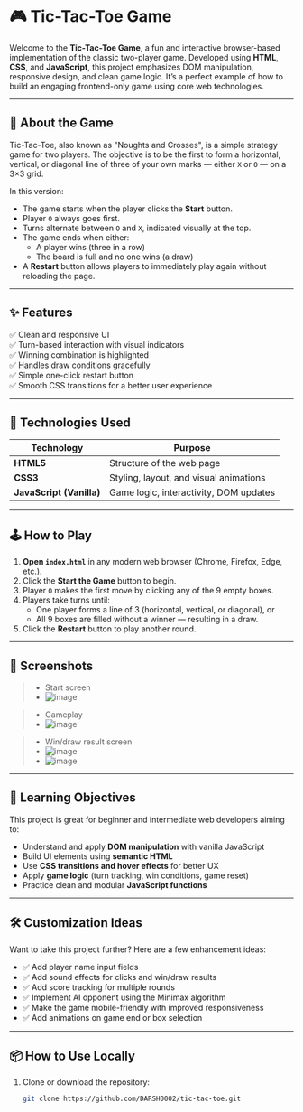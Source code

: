# 🎮 Tic-Tac-Toe Game

Welcome to the **Tic-Tac-Toe Game**, a fun and interactive browser-based implementation of the classic two-player game. Developed using **HTML**, **CSS**, and **JavaScript**, this project emphasizes DOM manipulation, responsive design, and clean game logic. It’s a perfect example of how to build an engaging frontend-only game using core web technologies.

---

## 🧩 About the Game

Tic-Tac-Toe, also known as "Noughts and Crosses", is a simple strategy game for two players. The objective is to be the first to form a horizontal, vertical, or diagonal line of three of your own marks — either `X` or `O` — on a 3×3 grid.

In this version:

- The game starts when the player clicks the **Start** button.
- Player `O` always goes first.
- Turns alternate between `O` and `X`, indicated visually at the top.
- The game ends when either:
  - A player wins (three in a row)
  - The board is full and no one wins (a draw)
- A **Restart** button allows players to immediately play again without reloading the page.

---

## ✨ Features

✅ Clean and responsive UI  
✅ Turn-based interaction with visual indicators  
✅ Winning combination is highlighted  
✅ Handles draw conditions gracefully  
✅ Simple one-click restart button  
✅ Smooth CSS transitions for a better user experience  

---

## 🧪 Technologies Used

| Technology | Purpose |
|------------|---------|
| **HTML5**  | Structure of the web page |
| **CSS3**   | Styling, layout, and visual animations |
| **JavaScript (Vanilla)** | Game logic, interactivity, DOM updates |

---

## 🕹️ How to Play

1. **Open `index.html`** in any modern web browser (Chrome, Firefox, Edge, etc.).
2. Click the **Start the Game** button to begin.
3. Player `O` makes the first move by clicking any of the 9 empty boxes.
4. Players take turns until:
   - One player forms a line of 3 (horizontal, vertical, or diagonal), or
   - All 9 boxes are filled without a winner — resulting in a draw.
5. Click the **Restart** button to play another round.

---

## 📸 Screenshots

> - Start screen
> - 
>   ![image](https://github.com/user-attachments/assets/bb3dfd9b-b99e-4299-9d85-10a06acaa2f5)

> - Gameplay
> - ![image](https://github.com/user-attachments/assets/f42b5e43-ab14-410a-8164-b43189db8d6e)

> - Win/draw result screen
> - ![image](https://github.com/user-attachments/assets/2895f5f2-93ae-4846-9d47-6e232c8ef833)
> - ![image](https://github.com/user-attachments/assets/1260a439-5379-49ed-a278-24dfe6b846ee)


---

## 🧠 Learning Objectives

This project is great for beginner and intermediate web developers aiming to:

- Understand and apply **DOM manipulation** with vanilla JavaScript
- Build UI elements using **semantic HTML**
- Use **CSS transitions and hover effects** for better UX
- Apply **game logic** (turn tracking, win conditions, game reset)
- Practice clean and modular **JavaScript functions**

---

## 🛠️ Customization Ideas

Want to take this project further? Here are a few enhancement ideas:

- ✅ Add player name input fields
- ✅ Add sound effects for clicks and win/draw results
- ✅ Add score tracking for multiple rounds
- ✅ Implement AI opponent using the Minimax algorithm
- ✅ Make the game mobile-friendly with improved responsiveness
- ✅ Add animations on game end or box selection

---

## 📦 How to Use Locally

1. Clone or download the repository:
   ```bash
   git clone https://github.com/DARSH0002/tic-tac-toe.git
